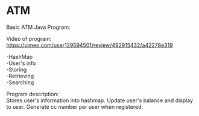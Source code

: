 # ATM

Basic ATM Java Program:

Video of program: https://vimeo.com/user129594501/review/492915432/a42278e319

-HashMap<br>
-User's info<br>
-Storing <br>
-Retrieving <br>
-Searching<br>

Program description:<br>
Stores user's information into hashmap. Update user's balance and display to user. Generate cc number per user when registered. 


